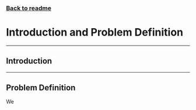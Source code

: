 ### [Back to readme](../README.md)

# Introduction and Problem Definition

---

## Introduction


--- 

## Problem Definition
We 